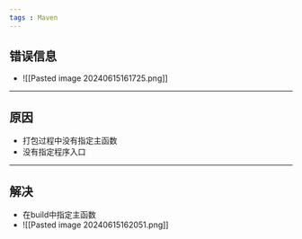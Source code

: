 ```yaml
---
tags : Maven
---
```


## 错误信息

 - ![[Pasted image 20240615161725.png]]

---

## 原因

- 打包过程中没有指定主函数
- 没有指定程序入口

---

## 解决

- 在build中指定主函数
- ![[Pasted image 20240615162051.png]]